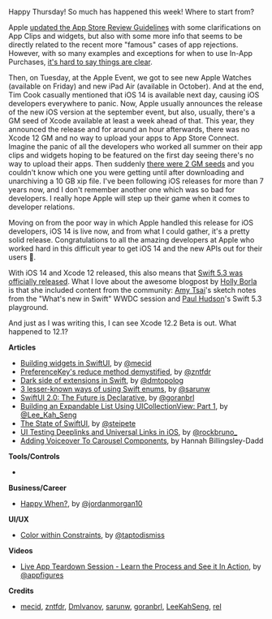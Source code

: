Happy Thursday! So much has happened this week! Where to start from?

Apple [updated the App Store Review Guidelines](https://developer.apple.com/news/?id=xqk627qu) with some clarifications on App Clips and widgets, but also with some more info that seems to be directly related to the recent more "famous" cases of app rejections. However, with so many examples and exceptions for when to use In-App Purchases, [it's hard to say things are clear](https://marco.org/2020/09/11/app-review-changes).

Then, on Tuesday, at the Apple Event, we got to see new Apple Watches (available on Friday) and new iPad Air (available in October). And at the end, Tim Cook casually mentioned that iOS 14 is available next day, causing iOS developers everywhere to panic. Now, Apple usually announces the release of the new iOS version at the september event, but also, usually, there's a GM seed of Xcode available at least a week ahead of that. This year, they announced the release and for around an hour afterwards, there was no Xcode 12 GM and no way to upload your apps to App Store Connect. Imagine the panic of all the developers who worked all summer on their app clips and widgets hoping to be featured on the first day seeing there's no way to upload their apps. Then suddenly [there were 2 GM seeds](https://twitter.com/_inside/status/1306220339790254081) and you couldn't know which one you were getting until after downloading and unarchiving a 10 GB xip file. I've been following iOS releases for more than 7 years now, and I don't remember another one which was so bad for developers. I really hope Apple will step up their game when it comes to developer relations.

Moving on from the poor way in which Apple handled this release for iOS developers, iOS 14 is live now, and from what I could gather, it's a pretty solid release. Congratulations to all the amazing developers at Apple who worked hard in this difficult year to get iOS 14 and the new APIs out for their users 👏.

With iOS 14 and Xcode 12 released, this also means that [Swift 5.3 was officially released](https://swift.org/blog/swift-5-3-released/). What I love about the awesome blogpost by [Holly Borla](https://twitter.com/hollyborla/) is that she included content from the community: [Amy Tsai](https://twitter.com/mousiechika)'s sketch notes from the "What's new in Swift" WWDC session and [Paul Hudson](https://twitter.com/twostraws)'s Swift 5.3 playground.

And just as I was writing this, I can see Xcode 12.2 Beta is out. What happened to 12.1?


**Articles**

* [Building widgets in SwiftUI](https://swiftwithmajid.com/2020/09/09/building-widgets-in-swiftui/), by [@mecid](https://twitter.com/mecid)
* [PreferenceKey's reduce method demystified](https://fivestars.blog/swiftui/preferencekey-reduce.html), by [@zntfdr](https://twitter.com/zntfdr)
* [Dark side of extensions in Swift](https://dmtopolog.com/dark-side-of-extensions/), by [@dmtopolog](https://twitter.com/dmtopolog)
* [3 lesser-known ways of using Swift enums](https://sarunw.com/posts/lesser-known-ways-of-using-swift-enums/), by [@sarunw](https://twitter.com/sarunw)
* [SwiftUI 2.0: The Future is Declarative](https://infinum.com/the-capsized-eight/swiftUI-2), by [@goranbrl](https://twitter.com/goranbrlas)
* [Building an Expandable List Using UICollectionView: Part 1](https://swiftsenpai.com/development/collectionview-expandable-list-part1/), by [@Lee_Kah_Seng](https://twitter.com/Lee_Kah_Seng)
* [The State of SwiftUI](https://steipete.com/posts/state-of-swiftui/), by [@steipete](https://twitter.com/steipete)
* [UI Testing Deeplinks and Universal Links in iOS](https://swiftrocks.com/ui-testing-deeplinks-and-universal-links-in-ios), by [@rockbruno_](https://twitter.com/rockbruno_)
* [Adding Voiceover To Carousel Components](https://medium.com/bbc-design-engineering/adding-voiceover-to-carousel-components-3c5e2607fe84), by Hannah Billingsley-Dadd


**Tools/Controls**

*

**Business/Career**

* [Happy When?](https://www.swiftjectivec.com/happy-when/), by [@jordanmorgan10](https://www.twitter.com/jordanmorgan10)

**UI/UX**

* [Color within Constraints](https://medium.com/tap-to-dismiss/color-within-constraints-d6f777a3b72d), by [@taptodismiss](https://twitter.com/taptodismiss)

**Videos**

* [Live App Teardown Session - Learn the Process and See it In Action](https://appfigures.com/resources/teardowns/live-app-teardown-session-20200916), by [@appfigures](https://twitter.com/appfigures)

**Credits**

* [mecid](https://github.com/mecid), [zntfdr](https://github.com/zntfdr), [DmIvanov](https://github.com/DmIvanov), [sarunw](https://github.com/sarunw), [goranbrl](https://github.com/goranbrl), [LeeKahSeng](https://github.com/LeeKahSeng), [rel](https://github.com/rel)
